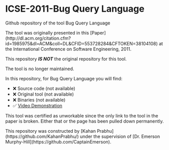 # ICSE-2011-Bug Query Language
Github repository of the tool Bug Query Language
<p>
The tool was originally presented in this [Paper](http://dl.acm.org/citation.cfm?id=1985975&dl=ACM&coll=DL&CFID=553728284&CFTOKEN=38104108) at the International Conference on Software Engineering, 2011.
<p>
This repository <b><i>IS NOT</b></i> the original repository for this tool.<br>
<p>
The tool is no longer maintained.<br>

In this repository, for Bug Query Language you will find:
* :x: Source code (not available)
* :x: Original tool (not available)
* :x: Binaries (not available)
* :white_check_mark: [Video Demonstration](https://www.youtube.com/watch?v=yzm9iD5Ow9w)

This tool was certified as unworkable since the only link to the tool in the paper is broken. Either that or the page has been pulled down permanently.
<p>
This repository was constructed by [Kahan Prabhu](https://github.com/KahanPrabhu/) under the supervision of [Dr. Emerson Murphy-Hill](https://github.com/CaptainEmerson).
